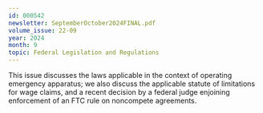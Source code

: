 ```yaml
---
id: 000542
newsletter: SeptemberOctober2024FINAL.pdf
volume_issue: 22-09
year: 2024
month: 9
topic: Federal Legislation and Regulations
---
```


This issue discusses the laws applicable in the context of operating emergency apparatus; we also discuss the applicable statute of limitations for wage claims, and a recent decision by a federal judge enjoining enforcement of an FTC rule on noncompete agreements.